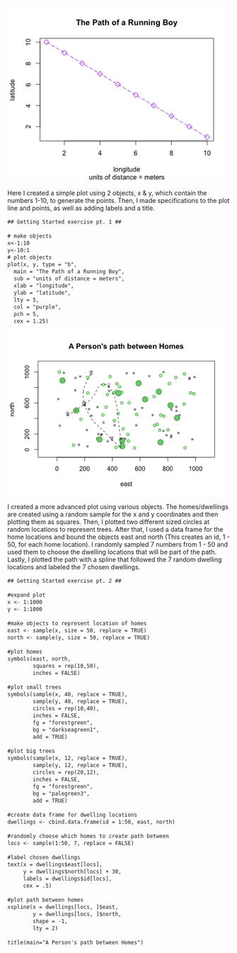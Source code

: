 
![](RunningBoyPlot.png)

Here I created a simple plot using 2 objects, x & y, which contain the numbers 1-10, to generate the points. Then, I made specifications to the plot line and points, as well as adding labels and a title.

```
## Getting Started exercise pt. 1 ##

# make objects
x<-1:10
y<-10:1
# plot objects
plot(x, y, type = "b", 
  main = "The Path of a Running Boy", 
  sub = "units of distance = meters", 
  xlab = "longitude", 
  ylab = "latitude", 
  lty = 5, 
  col = "purple", 
  pch = 5, 
  cex = 1.25) 
```

![](Rplot2.png)

I created a more advanced plot using various objects. The homes/dwellings are created using a random sample for the x and y coordinates and then plotting them as squares. Then, I plotted two different sized circles at random locations to represent trees. After that, I used a data frame for the home locations and bound the objects east and north (This creates an id, 1 - 50, for each home location). I randomly sampled 7 numbers from 1 - 50 and used them to choose the dwelling locations that will be part of the path. Lastly, I plotted the path with a spline that followed the 7 random dwelling locations and labeled the 7 chosen dwellings.

```
## Getting Started exercise pt. 2 ##

#expand plot 
x <- 1:1000
y <- 1:1000

#make objects to represent location of homes
east <- sample(x, size = 50, replace = TRUE)
north <- sample(y, size = 50, replace = TRUE)

#plot homes
symbols(east, north, 
        squares = rep(10,50), 
        inches = FALSE)

#plot small trees
symbols(sample(x, 40, replace = TRUE), 
        sample(y, 40, replace = TRUE), 
        circles = rep(10,40), 
        inches = FALSE,
        fg = "forestgreen",
        bg = "darkseagreen1",
        add = TRUE)

#plot big trees
symbols(sample(x, 12, replace = TRUE), 
        sample(y, 12, replace = TRUE), 
        circles = rep(20,12), 
        inches = FALSE,
        fg = "forestgreen",
        bg = "palegreen3",
        add = TRUE)

#create data frame for dwelling locations
dwellings <- cbind.data.frame(id = 1:50, east, north)

#randomly choose which homes to create path between
locs <- sample(1:50, 7, replace = FALSE)

#label chosen dwellings
text(x = dwellings$east[locs],
     y = dwellings$north[locs] + 30,
     labels = dwellings$id[locs], 
     cex = .5)

#plot path between homes
xspline(x = dwellings[locs, ]$east, 
        y = dwellings[locs, ]$north,
        shape = -1,
        lty = 2)

title(main="A Person's path between Homes")
```
